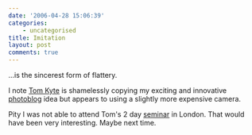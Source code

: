 ```yaml
---
date: '2006-04-28 15:06:39'
categories:
    - uncategorised
title: Imitation
layout: post
comments: true
---
```


...is the sincerest form of flattery.

I note [Tom Kyte](http://tkyte.blogspot.com/2006/04/around-london.html)
is shamelessly copying my exciting and innovative
[photoblog](http://www.nbrightside.com/blog/2006/04/18/birth-of-a-photo-blog/)
idea but appears to using a slightly more expensive camera.

Pity I was not able to attend Tom's 2 day
[seminar](http://education.oracle.com/pls/web_prod-plq-dad/show_desc.redirect?redir_type=3&p_org_id=28&lang=US)
in London. That would have been very interesting. Maybe next time.
